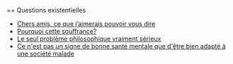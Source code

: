 == Questions existentielles

- [Chers amis, ce que j’aimerais pouvoir vous dire](1-ce-que-jaimerais-pouvoir-dir.asciidoc)
- [Pourquoi cette souffrance?](2-pourquoi-cette-souffrance.asciidoc)
- [Le seul problème philosophique vraiment sérieux](3-le-seul-probleme-philosophique.asciidoc)
- [Ce n'est pas un signe de bonne santé mentale que d'être bien adapté à une société malade](4-societe-malade.asciidoc)
